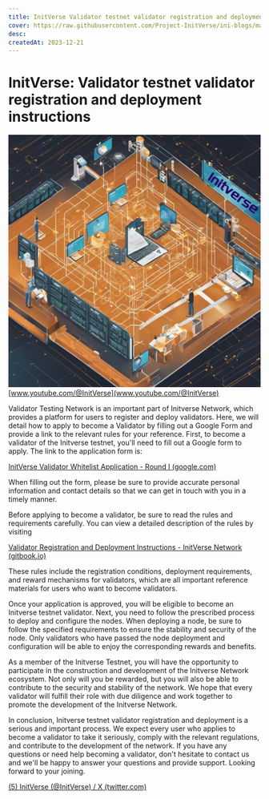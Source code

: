```yaml
---
title: InitVerse Validator testnet validator registration and deployment instructions
cover: https://raw.githubusercontent.com/Project-InitVerse/ini-blogs/main/blogs/resources/images/20231221002.png
desc:
createdAt: 2023-12-21
---
```

# InitVerse: Validator testnet validator registration and deployment instructions
![image](https://raw.githubusercontent.com/Project-InitVerse/ini-blogs/main/blogs/resources/images/20231221002.png)
[www.youtube.com/@InitVerse](www.youtube.com/@InitVerse)

Validator Testing Network is an important part of Initverse Network, which provides a platform for users to register and deploy validators. Here, we will detail how to apply to become a Validator by filling out a Google Form and provide a link to the relevant rules for your reference.
First, to become a validator of the Initverse testnet, you'll need to fill out a Google form to apply. The link to the application form is:

[InitVerse Validator Whitelist Application - Round I (google.com)](https://docs.google.com/forms/d/e/1FAIpQLScjS6Tmi1bE0b3wvnlBiicqDRrPMIDMIpYrc7ft7bsFyrHK0w/viewform)

When filling out the form, please be sure to provide accurate personal information and contact details so that we can get in touch with you in a timely manner.

Before applying to become a validator, be sure to read the rules and requirements carefully. You can view a detailed description of the rules by visiting

[Validator Registration and Deployment Instructions - InitVerse Network (gitbook.io)](https://inichain.gitbook.io/initverse-network/validador/validator-registration-and-deployment-instructions)

These rules include the registration conditions, deployment requirements, and reward mechanisms for validators, which are all important reference materials for users who want to become validators.

Once your application is approved, you will be eligible to become an Initverse testnet validator. Next, you need to follow the prescribed process to deploy and configure the nodes. When deploying a node, be sure to follow the specified requirements to ensure the stability and security of the node. Only validators who have passed the node deployment and configuration will be able to enjoy the corresponding rewards and benefits.

As a member of the Initverse Testnet, you will have the opportunity to participate in the construction and development of the Initverse Network ecosystem. Not only will you be rewarded, but you will also be able to contribute to the security and stability of the network. We hope that every validator will fulfill their role with due diligence and work together to promote the development of the Initverse Network.

In conclusion, Initverse testnet validator registration and deployment is a serious and important process. We expect every user who applies to become a validator to take it seriously, comply with the relevant regulations, and contribute to the development of the network. If you have any questions or need help becoming a validator, don't hesitate to contact us and we'll be happy to answer your questions and provide support. Looking forward to your joining.

[(5) InitVerse (@InitVerse) / X (twitter.com)](https://twitter.com/InitVerse)
